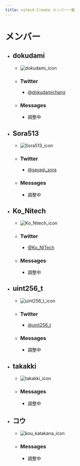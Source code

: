 ```yaml
---
title: nitech Create メンバー一覧
---
```



# メンバー

- ## dokudami
    - ![dokudami_icon](/img/dokudamichang.jpg)
    - ### Twitter
        - [@dokudamichang](https://twitter.com/dokudamichang)

    - ### Messages
        - 調整中

- ## Sora513
    - ![Sora513_icon](/img/sayagi_sora.jpg)
    - ### Twitter
        - [@sayagi_sora](https://twitter.com/sayagi_sora)

    - ### Messages
        - 調整中

- ## Ko_Nitech
    - ![Ko_Nitech_icon](/img/Ko_NITech.jpg)
    - ### Twitter
        - [@Ko_NITech](https://twitter.com/Ko_NITech)
    - ### Messages
        - 調整中

- ## uint256_t
    - ![uint256_t_icon](/img/uint256_t.jpg)
    - ### Twitter
        - [@uint256_t](https://twitter.com/uint256_t)
    - ### Messages
        - 調整中

- ## takakki
    - ![takakki_icon](/img/takakki.jpg)
    - ### Messages
        - 調整中

- ## コウ
    - ![kou_katakana_icon](/img/kou_katakana.jpg)
    - ### Messages
        - 調整中